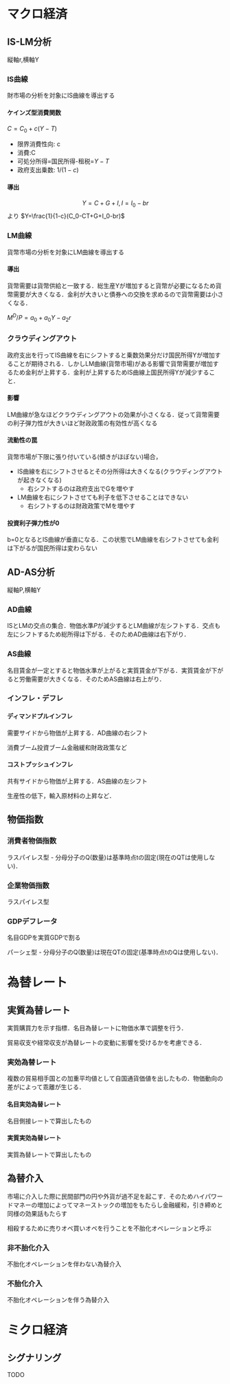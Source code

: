 # マクロ経済

## IS-LM分析

縦軸r,横軸Y

### IS曲線

財市場の分析を対象にIS曲線を導出する

#### ケインズ型消費関数

$C=C_0 + c(Y-T)$

- 限界消費性向: c
- 消費:C
- 可処分所得=国民所得-租税=$Y-T$
- 政府支出乗数: $1/(1-c)$

#### 導出

$$
Y=C+G+I,
I=I_0 - br
$$
より
$Y=\frac{1}{1-c}(C_0-CT+G+I_0-br)$

### LM曲線

貨幣市場の分析を対象にLM曲線を導出する

#### 導出

貨幣需要は貨幣供給と一致する．総生産Yが増加すると貨幣が必要になるため貨幣需要が大きくなる．金利が大きいと債券への交換を求めるので貨幣需要は小さくなる．

$M^D/P=a_0+a_0Y-a_2r$

### クラウディングアウト

政府支出を行ってIS曲線を右にシフトすると乗数効果分だけ国民所得Yが増加することが期待される．しかしLM曲線(貨幣市場)がある影響で貨幣需要が増加するため金利が上昇する．金利が上昇するためIS曲線上国民所得Yが減少すること．

#### 影響

LM曲線が急なほどクラウディングアウトの効果が小さくなる．従って貨幣需要の利子弾力性が大きいほど財政政策の有効性が高くなる

#### 流動性の罠

貨幣市場が下限に張り付いている(傾きがほぼない)場合，

- IS曲線を右にシフトさせるとその分所得は大きくなる(クラウディングアウトが起きなくなる)
    - 右シフトするのは政府支出でGを増やす
- LM曲線を右にシフトさせても利子を低下させることはできない
    - 右シフトするのは財政政策でMを増やす

#### 投資利子弾力性が0

b=0となるとIS曲線が垂直になる．この状態でLM曲線を右シフトさせても金利は下がるが国民所得は変わらない

## AD-AS分析

縦軸P,横軸Y

### AD曲線

ISとLMの交点の集合．物価水準$P$が減少するとLM曲線が左シフトする．交点も左にシフトするため総所得は下がる．そのためAD曲線は右下がり．

### AS曲線

名目賃金が一定とすると物価水準が上がると実質賃金が下がる．実質賃金が下がると労働需要が大きくなる．そのためAS曲線は右上がり．

### インフレ・デフレ

#### ディマンドプルインフレ

需要サイドから物価が上昇する．AD曲線の右シフト

消費ブーム投資ブーム金融緩和財政政策など

#### コストプッシュインフレ

共有サイドから物価が上昇する．AS曲線の左シフト

生産性の低下，輸入原材料の上昇など．

## 物価指数

### 消費者物価指数

ラスパイレス型
    - 分母分子のQ(数量)は基準時点tの固定(現在のQTは使用しない)．

### 企業物価指数

ラスパイレス型

### GDPデフレータ

名目GDPを実質GDPで割る

パーシェ型
    - 分母分子のQ(数量)は現在QTの固定(基準時点tのQは使用しない)．

# 為替レート

## 実質為替レート

実質購買力を示す指標．名目為替レートに物価水準で調整を行う．

貿易収支や経常収支が為替レートの変動に影響を受けるかを考慮できる．

### 実効為替レート

複数の貿易相手国との加重平均値として自国通貨価値を出したもの．物価動向の差がによって乖離が生じる．

#### 名目実効為替レート

名目側接レートで算出したもの

#### 実質実効為替レート

実質為替レートで算出したもの

## 為替介入

市場に介入した際に民間部門の円や外貨が過不足を起こす．そのためハイパワー
ドマネーの増加によってマネーストックの増加をもたらし金融緩和，引き締めと同様の効果話もたらす

相殺するために売りオペ買いオペを行うことを不胎化オペレーションと呼ぶ

### 非不胎化介入

不胎化オペレーションを伴わない為替介入

### 不胎化介入

不胎化オペレーションを伴う為替介入

# ミクロ経済

## シグナリング

TODO
